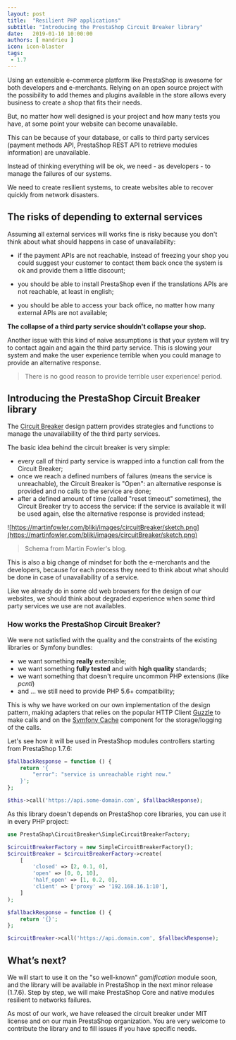 ```yaml
---
layout: post
title:  "Resilient PHP applications"
subtitle: "Introducing the PrestaShop Circuit Breaker library"
date:   2019-01-10 10:00:00
authors: [ mandrieu ]
icon: icon-blaster
tags:
 - 1.7
---
```


Using an extensible e-commerce platform like PrestaShop is awesome for both developers and e-merchants. Relying on an open source project with the possibility to add themes and plugins available in the store allows every business to create a shop that fits their needs.

But, no matter how well designed is your project and how many tests you have, at some point your website can become unavailable.

This can be because of your database, or calls to third party services (payment methods API, PrestaShop REST API to retrieve modules information) are unavailable.

Instead of thinking everything will be ok, we need - as developers - to manage the failures of our systems.

We need to create resilient systems, to create websites able to recover quickly from network disasters.

## The risks of depending to external services

Assuming all external services will works fine is risky because you don't think
about what should happens in case of unavailability:

* if the payment APIs are not reachable, instead of freezing your shop you could suggest your customer to contact them back once the system is ok and provide them a little discount;

* you should be able to install PrestaShop even if the translations APIs are not reachable,
at least in english;

* you should be able to access your back office, no matter how many external APIs are not available;

**The collapse of a third party service shouldn't collapse your shop.**

Another issue with this kind of naive assumptions is that your system will try to contact again and again the third party service. This is slowing your system and make the user experience terrible when you could manage to provide an alternative response.

> There is no good reason to provide terrible user experience! period.

## Introducing the PrestaShop Circuit Breaker library

The [Circuit Breaker](https://martinfowler.com/bliki/CircuitBreaker.html) design pattern provides strategies and functions to manage the unavailability of the third party services.

The basic idea behind the circuit breaker is very simple:

* every call of third party service is wrapped into a function call from the Circuit Breaker;
* once we reach a defined numbers of failures (means the service is unreachable), the Circuit Breaker is "Open": an alternative response is provided and no calls to the service are done;
* after a defined amount of time (called "reset timeout" sometimes), the Circuit Breaker try to access the service: if the service is available it will be used again, else the alternative response is provided instead;

![https://martinfowler.com/bliki/images/circuitBreaker/sketch.png](https://martinfowler.com/bliki/images/circuitBreaker/sketch.png)

> Schema from Martin Fowler's blog.

This is also a big change of mindset for both the e-merchants and the developers, because for each process they need to think about what should be done in case of unavailability of a service.

Like we already do in some old web browsers for the design of our websites, we should think about degraded experience when some third party services we use are not availables.

### How works the PrestaShop Circuit Breaker?

We were not satisfied with the quality and the constraints of the existing libraries or Symfony bundles:

* we want something **really** extensible;
* we want something **fully tested** and with **high quality** standards;
* we want something that doesn't require uncommon PHP extensions (like *pcntl*)
* and ... we still need to provide PHP 5.6+ compatibility;

This is why we have worked on our own implementation of the design pattern, making adapters that relies on the popular HTTP Client [Guzzle](http://docs.guzzlephp.org/en/stable/index.html) to make calls and on the [Symfony Cache](https://symfony.com/doc/3.4/components/cache.html#simple-caching-psr-16) component for the storage/logging of the calls.

Let's see how it will be used in PrestaShop modules controllers starting from PrestaShop 1.7.6:

```php
$fallbackResponse = function () {
    return '{
        "error": "service is unreachable right now."
    }';
};

$this->call('https://api.some-domain.com', $fallbackResponse);
```

As this library doesn't depends on PrestaShop core libraries, you can use it in every PHP project:

```php
use PrestaShop\CircuitBreaker\SimpleCircuitBreakerFactory;

$circuitBreakerFactory = new SimpleCircuitBreakerFactory();
$circuitBreaker = $circuitBreakerFactory->create(
    [
        'closed' => [2, 0.1, 0],
        'open' => [0, 0, 10],
        'half_open' => [1, 0.2, 0],
        'client' => ['proxy' => '192.168.16.1:10'],
    ]
);

$fallbackResponse = function () {
    return '{}';
};

$circuitBreaker->call('https://api.domain.com', $fallbackResponse);
```

## What’s next?

We will start to use it on the "so well-known" _gamification_ module soon,
and the library will be available in PrestaShop in the next minor release (1.7.6). Step by step, we will make PrestaShop Core and native modules resilient to networks failures.

As most of our work, we have released the circuit breaker under MIT license and on our main PrestaShop organization. You are very welcome to contribute the library and to fill issues if you have specific needs.
